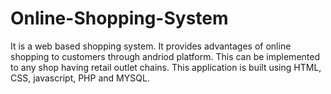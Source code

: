 # Online-Shopping-System
It is a web based shopping system. It provides advantages of online shopping to customers through andriod platform. This can be implemented to any shop having retail outlet chains. This application is built using HTML, CSS, javascript, PHP and MYSQL.

